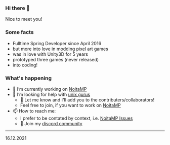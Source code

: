 ### Hi there 👋
Nice to meet you!

### Some facts
- Fulltime Spring Developer since April 2016
- but more into love in modding pixel art games
- was in love with Unity3D for 5 years
- prototyped three games (never released)
- into coding!

### What's happening
- 🔭 I’m currently working on [NoitaMP](https://github.com/Ismoh/NoitaMP)
- 🤔 I’m looking for help with [unix gurus](https://github.com/Ismoh/NoitaMP/issues/3)
  - 👯 Let me know and I'll add you to the contributers/collaborators!
  - Feel free to join, if you want to work on [NoitaMP](https://github.com/Ismoh/NoitaMP)
- 📫 How to reach me:
  - I prefer to be contated by context, i.e. [NoitaMP Issues](https://github.com/Ismoh/NoitaMP/issues)
  - :electric_plug: Join my [discord community](https://discord.gg/Z99g7Hx)

---
16.12.2021
